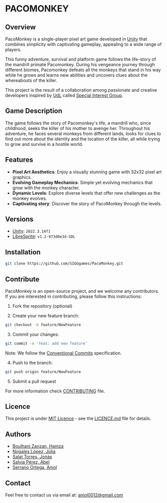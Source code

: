 # PACOMONKEY

## Overview
PacoMonkey is a single-player pixel art game developed in [Unity](https://unity.com/products/unity-engine) that combines
simplicity with captivating gameplay, appealing to a wide range of players.

This funny adventure, survival and platform game follows the life-story of the mandrill primate Pacomonkey. During his vengeance journey through different biomes,
Pacomonkey defeats all the monkeys that stand in his way while he grows and learns new abilities and uncovers clues about 
the whereabouts of the killer.

This project is the result of a collaboration among passionate and creative developers inspired by [UdL](https://www.udl.cat/ca/en/) called [Special Interest Group](https://github.com/orgs/SIGGgames/teams/siggames-team).


## Game Description
The game follows the story of Pacomonkey's life, a mandrill who, since childhood, seeks the killer of his mother to avenge
her. Throughout his adventure, he faces several monkeys from different lands, looks for clues to find out more about the
identity and the location of the killer, all while trying to grow and survive in a hostile world.


## Features
<!-- TODO: Modify later -->
- **Pixel Art Aesthetics**: Enjoy a visually stunning game with 32x32 pixel art graphics.
- **Evolving Gameplay Mechanics**: Simple yet evolving mechanics that grow with the monkey character.
- **Dynamic Levels**: Explore diverse levels that offer new challenges as the monkey evolves.
- **Captivating story**: Discover the story of PacoMonkey through the levels.

## Versions
- [Unity](https://unity.com/products/unity-engine): `2022.3.14f1`
- [LibreSprite](https://libresprite.github.io/#!/downloads): `v1.2-973d0e3d-SDL`

## Installation

````sh
git clone https://github.com/SIGGgames/PacoMonkey.git
````

<!-- TODO: Add How to Play instructions -->
<!-- TODO: Link game launcher -->

## Contribute

PacoMonkey is an open-source project, and we welcome any contributors. If you are interested in contributing, please follow this instructions:

1. Fork the repository (optional)

2. Create your new feature branch: 
```sh
git checkout -b feature/NewFeature
```
3. Commit your changes: 
```sh
git commit -m 'feat: add new feature'
```
Note: We follow the [Conventional Commits](https://www.conventionalcommits.org/en/v1.0.0/) specification.

4. Push to the branch: 
```sh
git push origin feature/NewFeature
```
5. Submit a pull request

For more information check [CONTRIBUTING](./CONTRIBUTING.md) file.

## Licence

This project is under [MIT Licence](https://opensource.org/license/mit/) - see the [LICENCE.md](./LICENSE) file for details.

## Authors

- [Boulhani Zanzan, Hamza](https://github.com/Jamshaa)
- [Nogales López, Júlia](https://github.com/julianogales)
- [Salat Torres, Jonàs](https://github.com/Quiracle)
- [Salvia Pérez, Abel](https://github.com/Abelitux)
- [Serrano Ortega, Aniol](https://github.com/Aniol0012)

## Contact
Feel free to contact us via email at: [aniol0012@gmail.com](mailto:aniol0012@gmail.com)